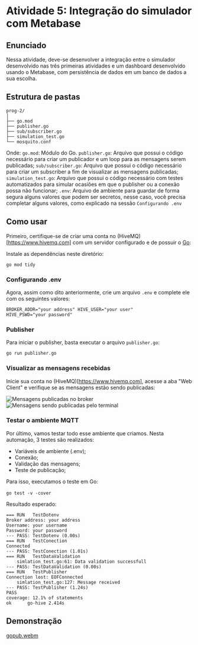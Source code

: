 # Atividade 5: Integração do simulador com Metabase

## Enunciado

Nessa atividade, deve-se desenvolver a integração entre o simulador desenvolvido nas três primeiras atividades e um dashboard desenvolvido usando o Metabase, com persistência de dados em um banco de dados a sua escolha.


## Estrutura de pastas
<pre><code>prog-2/
│
├── go.mod
├── publisher.go
├── sub/subscriber.go
├── simulation_test.go
└── mosquito.conf</code></pre>

Onde:
```go.mod```: Módulo do Go.
```publisher.go```: Arquivo que possui o código necessário para criar um publicador e um loop para as mensagens serem publicadas;
```sub/subscriber.go```: Arquivo que possui o código necessário para criar um subscriber a fim de visualizar as mensagens publicadas;
```simulation_test.go```: Arquivo que possui o código necessário com testes automatizados para simular ocasiões em que o publisher ou a conexão possa não funcionar;
```.env```: Arquivo de ambiente para guardar de forma segura alguns valores que podem ser secretos, nesse caso, você precisa completar alguns valores, como explicado na sessão ```Configurando .env```

## Como usar

Primeiro, certifique-se de criar uma conta no (HiveMQ)[https://www.hivemq.com] com um servidor configurado e de possuir o [Go](https://go.dev/dl/):

Instale as dependências neste diretório:
<pre><code>go mod tidy</code></pre>

### Configurando .env

Agora, assim como dito anteriormente, crie um arquivo ```.env``` e complete ele com os seguintes valores:
<code><pre>BROKER_ADDR="your address"
HIVE_USER="your user"
HIVE_PSWD="your password"</pre></code>


### Publisher
Para iniciar o publisher, basta executar o arquivo ```publisher.go```:
<pre><code>go run publisher.go</code></pre>

### Visualizar as mensagens recebidas
Inicie sua conta no (HiveMQ)[https://www.hivemq.com], acesse a aba "Web Client" e verifique se as mensagens estão sendo publicadas:

![Mensagens publicadas no broker](images/broker.png)
![Mensagens sendo publicadas pelo terminal](images/publishing.png)

### Testar o ambiente MQTT

Por último, vamos testar todo esse ambiente que criamos. Nesta automação, 3 testes são realizados:

- Variáveis de ambiente (.env);
- Conexão;
- Validação das mensagens;
- Teste de publicação;

Para isso, executamos o teste em Go:
<pre><code>go test -v -cover</code> </pre>

Resultado esperado:
<pre><code>=== RUN   TestDotenv
Broker address: your address
Username: your username
Password: your password
--- PASS: TestDotenv (0.00s)
=== RUN   TestConection
Connected
--- PASS: TestConection (1.01s)
=== RUN   TestDataValidation
    simlation_test.go:61: Data validation successfull
--- PASS: TestDataValidation (0.00s)
=== RUN   TestPublisher
Connection lost: EOFConnected
    simlation_test.go:127: Message received
--- PASS: TestPublisher (1.24s)
PASS
coverage: 12.1% of statements
ok      go-hive 2.414s</code></pre>

## Demonstração
[gopub.webm](https://github.com/Lukovsk/Inteli-Modulo-9/assets/99260684/03da17b9-8a6c-4e89-95f1-f55d45935088)
